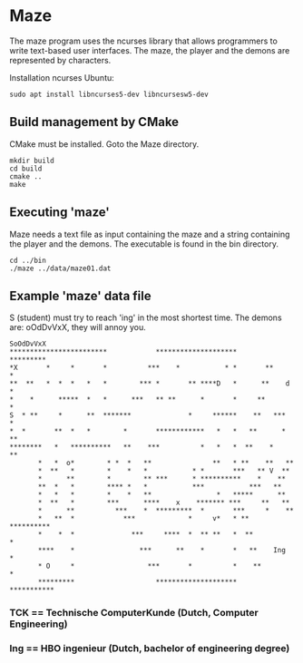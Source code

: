 # Maze

The maze program uses the ncurses library that allows programmers to write
text-based user interfaces.
The maze, the player and the demons are represented by characters.

Installation ncurses Ubuntu:

    sudo apt install libncurses5-dev libncursesw5-dev

## Build management by CMake

CMake must be installed. Goto the Maze directory.

    mkdir build
    cd build
    cmake ..
    make
  
## Executing 'maze'

Maze needs a text file as input containing the maze and a string containing
the player and the demons. The executable is found in the bin directory.

    cd ../bin
    ./maze ../data/maze01.dat

## Example 'maze' data file

S (student) must try to reach 'ing' in the most shortest time.
The demons are: oOdDvVxX, they will annoy you.

    SoOdDvVxX
    ************************            ********************        *********
    *X       *     *       *          ***    *           * *       **       *
    **  **   *  *  *   *   *        *** *       ** ****D   *      **    d   *
    *    *      *****  *   *      ***   ** **      *       *     **         *
    S  * **     *      **  *******              *     ******    **   ***    *
    *  *       **  *   *        *       ************   *   *   **      *  **
    ********   *   **********   **    ***          *   *   *  **    *    **
           *   *  o*        * *  *   **               **   * **    **   **
           *  **   *        *    *   *           * *       ***   ** V  **
           *      **        *        ** ***      * **********    *    **
           **  *   *        **** *   *           ***           ***   **
           *   *   *        *    *   **                *   *****      **
           *  **   *        ***      ****    x    ******* ***     **   **
           *      **          ***    *  *********  *       ***     *    **
           *   **  *            ***             *     v*   * **   **********
           *    *  *              ***     ****  *  ** **   *  **           *
           ****    *                ***      **    *       *   **    Ing   *
           * O     *                  ***       *          *    **         *
           *********                    ********************     ***********

### TCK == Technische ComputerKunde (Dutch, Computer Engineering)

### Ing == HBO ingenieur (Dutch, bachelor of engineering degree)
